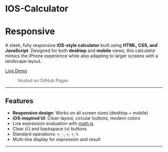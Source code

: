 # IOS-Calculator

# Responsive

A sleek, fully responsive **iOS-style calculator** built using **HTML, CSS, and JavaScript**. Designed for both **desktop** and **mobile** views, this calculator mimics the iPhone experience while also adapting to larger screens with a landscape layout.

[ Live Demo](https://rj47git.github.io/IOS-Calculator/)  
> Hosted on GitHub Pages

---

##  Features

- **Responsive design**: Works on all screen sizes (desktop + mobile)
- **iOS-inspired UI**: Clean layout, circular buttons, modern colors
- Live expression evaluation with [math.js](https://mathjs.org/)
- Clear (`C`) and backspace (`⌫`) buttons
- Standard operations: `+`, `-`, `×`, `÷`, `%`
- Multi-line display for expression and result


---
